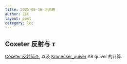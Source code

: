 ```yaml
---
title: 2025-05-16-讨论班
author: ZCC
layout: post
category: lec
---
```


## Coxeter 反射与 $τ$

[Coxeter 反射简介](Coxeter-Reflection), 以及 [Kronecker_quiver](Kronecker_Rep) AR quiver 的计算.
